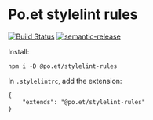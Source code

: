 # Po.et stylelint rules

[![Build Status](https://travis-ci.org/poetapp/stylelint-rules.svg?branch=master)](https://travis-ci.org/poetapp/stylelint-rules)
[![semantic-release](https://img.shields.io/badge/%20%20%F0%9F%93%A6%F0%9F%9A%80-semantic--release-e10079.svg)](https://github.com/semantic-release/semantic-release)

Install:

```
npm i -D @po.et/stylelint-rules
```

In  `.stylelintrc`, add the extension:

```
{
    "extends": "@po.et/stylelint-rules"
}
```

